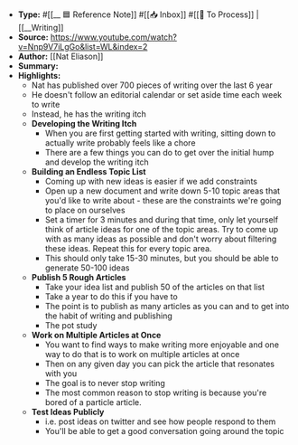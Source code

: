 - **Type:** #[[__ 🟦  Reference Note]] #[[📥 Inbox]] #[[📝 To Process]] | [[__Writing]]
- **Source:** https://www.youtube.com/watch?v=Nnp9V7iLgGo&list=WL&index=2 
- **Author:** [[Nat Eliason]] 
- **Summary:** 
- **Highlights:**
    - Nat has published over 700 pieces of writing over the last 6 year
    - He doesn't follow an editorial calendar or set aside time each week to write
    - Instead, he has the writing itch
    - **Developing the Writing Itch**
        - When you are first getting started with writing, sitting down to actually write probably feels like a chore
        - There are a few things you can do to get over the initial hump and develop the writing itch
    - **Building an Endless Topic List**
        - Coming up with new ideas is easier if we add constraints
        - Open up a new document and write down 5-10 topic areas that you'd like to write about - these are the constraints we're going to place on ourselves
        - Set a timer for 3 minutes and during that time, only let yourself think of article ideas for one of the topic areas. Try to come up with as many ideas as possible and don't worry about filtering these ideas. Repeat this for every topic area.
        - This should only take 15-30 minutes, but you should be able to generate 50-100 ideas
    - **Publish 5 Rough Articles**
        - Take your idea list and publish 50 of the articles on that list
        - Take a year to do this if you have to
        - The point is to publish as many articles as you can and to get into the habit of writing and publishing
        - The pot study
    - **Work on Multiple Articles at Once**
        - You want to find ways to make writing more enjoyable and one way to do that is to work on multiple articles at once
        - Then on any given day you can pick the article that resonates with you
        - The goal is to never stop writing
        - The most common reason to stop writing is because you're bored of a particle article.
    - **Test Ideas Publicly**
        - i.e. post ideas on twitter and see how people respond to them
        - You'll be able to get a good conversation going around the topic
